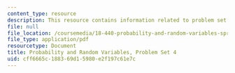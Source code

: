 ```yaml
---
content_type: resource
description: This resource contains information related to problem set 4.
file: null
file_location: /coursemedia/18-440-probability-and-random-variables-spring-2014/cff6665c188369d15980e2f197c61e7c_MIT18_440S14_ProblemSet4.pdf
file_type: application/pdf
resourcetype: Document
title: Probability and Random Variables, Problem Set 4
uid: cff6665c-1883-69d1-5980-e2f197c61e7c
---
```

